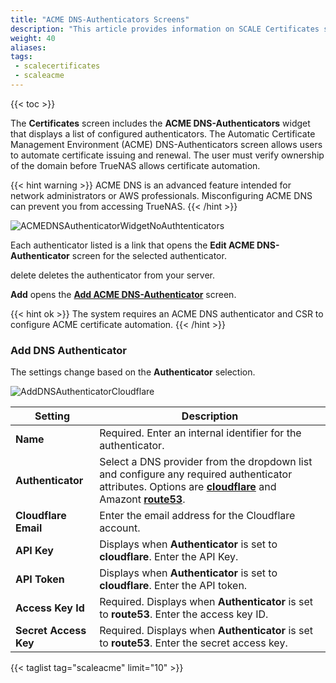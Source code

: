 ```yaml
---
title: "ACME DNS-Authenticators Screens"
description: "This article provides information on SCALE Certificates screens and settings."
weight: 40
aliases: 
tags:
 - scalecertificates
 - scaleacme
---
```


{{< toc >}}

The **Certificates** screen includes the **ACME DNS-Authenticators** widget that displays a list of configured authenticators. 
The Automatic Certificate Management Environment (ACME) DNS-Authenticators screen allows users to automate certificate issuing and renewal. The user must verify ownership of the domain before TrueNAS allows certificate automation.

{{< hint warning >}}
ACME DNS is an advanced feature intended for network administrators or AWS professionals. Misconfiguring ACME DNS can prevent you from accessing TrueNAS.
{{< /hint >}}

![ACMEDNSAuthenticatorWidgetNoAuthtenticators](/images/SCALE/22.02/ACMEDNSAuthenticatorWidgetNoAuthtenticators.png "ACME DNS-Authenticator Widget No Authenticators")

Each authenticator listed is a link that opens the **Edit ACME DNS-Authenticator** screen for the selected authenticator.

<span class="material-icons">delete</span> deletes the authenticator from your server.

**Add** opens the **[Add ACME DNS-Authenticator](#add-dns-authenticator)** screen.

{{< hint ok >}}
The system requires an ACME DNS authenticator and CSR to configure ACME certificate automation.
{{< /hint >}}

### Add DNS Authenticator
The settings change based on the **Authenticator** selection.

![AddDNSAuthenticatorCloudflare](/images/SCALE/22.02/AddDNSAuthenticatorCloudflare.png "Add ACME DNS-Authenticator Cloudflare")

| Setting | Description |
|---------|-------------|
| **Name** | Required. Enter an internal identifier for the authenticator. |
| **Authenticator** | Select a DNS provider from the dropdown list and configure any required authenticator attributes. Options are **[cloudflare](https://www.cloudflare.com)** and Amazont **[route53](https://aws.amazon.com/route53/)**. |
| **Cloudflare Email** | Enter the email address for the Cloudflare account. |
| **API Key** | Displays when **Authenticator** is set to **cloudflare**. Enter the API Key. |
| **API Token** | Displays when **Authenticator** is set to **cloudflare**. Enter the API token. |
| **Access Key Id** | Required. Displays when **Authenticator** is set to **route53**. Enter the access key ID.|
| **Secret Access Key** | Required. Displays when **Authenticator** is set to **route53**. Enter the secret access key. |

{{< taglist tag="scaleacme" limit="10" >}}